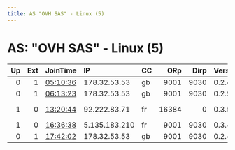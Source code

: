```yaml
---
title: AS "OVH SAS" - Linux (5)
---
```


# AS: "OVH SAS" - Linux (5)

|   Up |   Ext | JoinTime                                                                                            | IP            | CC   |   ORp |   Dirp | Version   | Contact                  | Nickname      |   eFamMembers |
|-----:|------:|:----------------------------------------------------------------------------------------------------|:--------------|:-----|------:|-------:|:----------|:-------------------------|:--------------|--------------:|
|    0 |     1 | [05:10:36](https://metrics.torproject.org/rs.html#details/A7579812192C2BABC47DBF05A80668804CABAB8B) | 178.32.53.53  | gb   |  9001 |   9030 | 0.2.4.27  | None                     | TRUMP2020MAGA |             1 |
|    0 |     1 | [06:13:23](https://metrics.torproject.org/rs.html#details/E0064FA47E5280D8600CA40F270306775F91CD79) | 178.32.53.53  | gb   |  9001 |   9030 | 0.2.9.14  | None                     | Pussyfarts    |             1 |
|    1 |     0 | [13:20:44](https://metrics.torproject.org/rs.html#details/340117B9B3818A25AA87F1FA93679C05A61D26F0) | 92.222.83.71  | fr   | 16384 |      0 | 0.3.5.7   | 0xFFFFFFFF Random Person | quak31        |             1 |
|    1 |     0 | [16:36:38](https://metrics.torproject.org/rs.html#details/9076526EF5EA448681495C409C183DE4E15C5979) | 5.135.183.210 | fr   |  9001 |   9030 | 0.3.4.9   | supr4s@protonmail.com    | supr4s        |             1 |
|    0 |     1 | [17:42:02](https://metrics.torproject.org/rs.html#details/F8633039CFF5DDE4D2C56CE1E63E5FC9F1CB6943) | 178.32.53.53  | gb   |  9001 |   9030 | 0.2.4.27  | None                     | Trump2020Maga |             1 |
